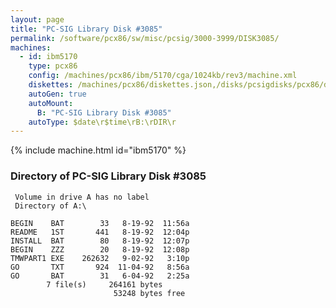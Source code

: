 ```yaml
---
layout: page
title: "PC-SIG Library Disk #3085"
permalink: /software/pcx86/sw/misc/pcsig/3000-3999/DISK3085/
machines:
  - id: ibm5170
    type: pcx86
    config: /machines/pcx86/ibm/5170/cga/1024kb/rev3/machine.xml
    diskettes: /machines/pcx86/diskettes.json,/disks/pcsigdisks/pcx86/diskettes.json
    autoGen: true
    autoMount:
      B: "PC-SIG Library Disk #3085"
    autoType: $date\r$time\rB:\rDIR\r
---
```


{% include machine.html id="ibm5170" %}

### Directory of PC-SIG Library Disk #3085

     Volume in drive A has no label
     Directory of A:\

    BEGIN    BAT        33   8-19-92  11:56a
    README   1ST       441   8-19-92  12:04p
    INSTALL  BAT        80   8-19-92  12:07p
    BEGIN    ZZZ        20   8-19-92  12:08p
    TMWPART1 EXE    262632   9-02-92   3:10p
    GO       TXT       924  11-04-92   8:56a
    GO       BAT        31   6-04-92   2:25a
            7 file(s)     264161 bytes
                           53248 bytes free
